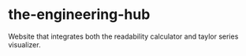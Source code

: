 # the-engineering-hub
Website that integrates both the readability calculator and taylor series visualizer.
